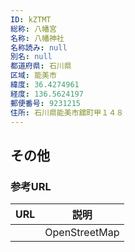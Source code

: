 ```yaml
---
ID: kZTMT
総称: 八幡宮
名称: 八幡神社
名称読み: null
別名: null
都道府県: 石川県
区域: 能美市
緯度: 36.4274961
経度: 136.5624197
郵便番号: 9231215
住所: 石川県能美市舘町甲１４８
---
```


## その他

### 参考URL

| URL | 説明          |
| --- | ------------- |
|     | OpenStreetMap |
